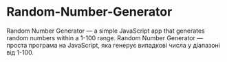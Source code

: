 # Random-Number-Generator
Random Number Generator — a simple JavaScript app that generates random numbers within a 1-100 range. Random Number Generator — проста програма на JavaScript, яка генерує випадкові числа у діапазоні від 1-100.
